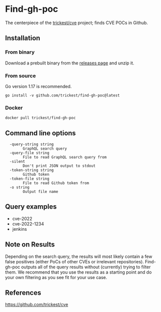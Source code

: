 # Find-gh-poc
The centerpiece of the [trickest/cve](https://github.com/trickest/cve) project; finds CVE POCs in Github. 
## Installation
### From binary
Download a prebuilt binary from the [releases page](https://github.com/trickest/find-gh-poc/releases/latest) and unzip it.

### From source
Go version 1.17 is recommended.
```
go install -v github.com/trickest/find-gh-poc@latest
```

### Docker
```
docker pull trickest/find-gh-poc
```

## Command line options
```
  -query-string string
    	GraphQL search query
  -query-file string
    	File to read GraphQL search query from
  -silent
    	Don't print JSON output to stdout
  -token-string string
    	Github token
  -token-file string
    	File to read Github token from
  -o string
    	Output file name
```

## Query examples
- cve-2022
- cve-2022-1234
- jenkins

## Note on Results
Depending on the search query, the results will most likely contain a few false positives (either PoCs of other CVEs or irrelevant repositories). Find-gh-poc outputs all of the query results without (currently) trying to filter them. We recommend that you use the results as a starting point and do your own filtering as you see fit for your use case.

## References
https://github.com/trickest/cve
